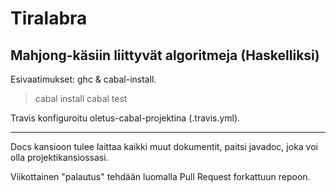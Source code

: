 # Tiralabra

## Mahjong-käsiin liittyvät algoritmeja (Haskelliksi)

Esivaatimukset: ghc & cabal-install.

> cabal install
> cabal test

Travis konfiguroitu oletus-cabal-projektina (.travis.yml).

----

Docs kansioon tulee laittaa kaikki muut dokumentit, paitsi javadoc, joka voi
olla projektikansiossasi.

Viikottainen "palautus" tehdään luomalla Pull Request forkattuun repoon.

